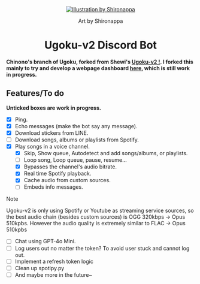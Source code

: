 <div align="center">
  <a href="https://twitter.com/shironappa_">
      <img src="https://cdn.discordapp.com/attachments/1255158843546271866/1277637460620480533/main.png?ex=66cde41b&is=66cc929b&hm=9a91acfc9e3f34f5946d59a4f6fbbed8486c98bf6b92e79635616287827d37ab&" alt="Illustration by Shironappa">
  </a>
  <p>Art by Shironappa</p>
  <h1>Ugoku-v2 Discord Bot</h1>
</div>
<b>Chinono's branch of Ugoku, forked from Shewi's <a href='https://github.com/Shewiiii/Ugoku-v2'>Ugoku-v2 !</a>. I forked this mainly to try and develop a webpage dashboard <a href='https://github.com/ChinHongTan/Ugoku-frontend'>here</a>, which is still work in progress.</b>
<h2>Features/To do</h2>
<b>Unticked boxes are work in progress.</b>

- [x] Ping.
- [x] Echo messages (make the bot say any message).
- [x] Download stickers from LINE.
- [ ] Download songs, albums or playlists from Spotify.
- [x] Play songs in a voice channel.
  - [x] Skip, Show queue, Autodetect and add songs/albums, or playlists.
  - [ ] Loop song, Loop queue, pause, resume...
  - [x] Bypasses the channel's audio bitrate.
  - [x] Real time Spotify playback.
  - [x] Cache audio from custom sources.
  - [ ] Embeds info messages.
> [!NOTE]
> Ugoku-v2 is only using Spotify or Youtube as streaming service sources, so the best audio chain (besides custom sources) is OGG 320kbps -> Opus 510kpbs. However the audio quality is extremely similar to FLAC -> Opus 510kpbs
- [ ] Chat using GPT-4o Mini.
- [ ] Log users out no matter the token? To avoid user stuck and cannot log out.
- [ ] Implement a refresh token logic
- [ ] Clean up spotipy.py
- [ ] And maybe more in the future~
